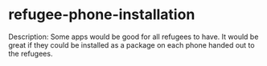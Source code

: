 # refugee-phone-installation
Description: Some apps would be good for all refugees to have. It would be great if they could be installed as a package on each phone handed out to the refugees.
